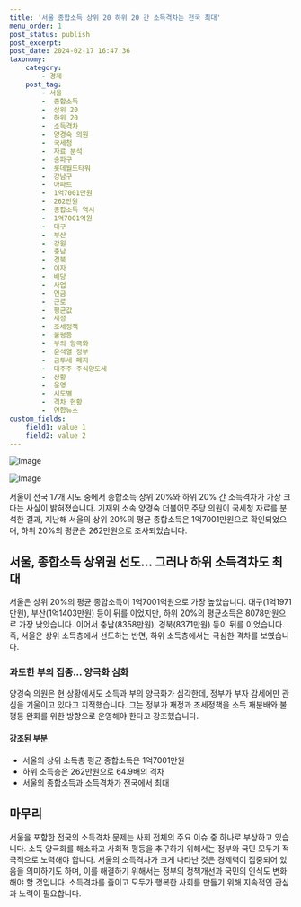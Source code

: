 ```yaml
---
title: '서울 종합소득 상위 20 하위 20 간 소득격차는 전국 최대'
menu_order: 1
post_status: publish
post_excerpt: 
post_date: 2024-02-17 16:47:36
taxonomy:
    category:
        - 경제
    post_tag:
        - 서울
        -  종합소득
        -  상위 20
        -  하위 20
        -  소득격차
        -  양경숙 의원
        -  국세청
        -  자료 분석
        -  송파구
        -  롯데월드타워
        -  강남구
        -  아파트
        -  1억7001만원
        -  262만원
        -  종합소득 역시
        -  1억7001억원
        -  대구
        -  부산
        -  강원
        -  충남
        -  경북
        -  이자
        -  배당
        -  사업
        -  연금
        -  근로
        -  평균값
        -  재정
        -  조세정책
        -  불평등
        -  부의 양극화
        -  윤석열 정부
        -  금투세 폐지
        -  대주주 주식양도세
        -  상황
        -  운영
        -  시도별
        -  격차 현황
        -  연합뉴스
custom_fields:
    field1: value 1
    field2: value 2
---
```


![Image](https://imgnews.pstatic.net/image/014/2024/02/11/0005140874_001_20240211161202396.jpg?type=w647)

![Image](https://imgnews.pstatic.net/image/014/2024/02/11/0005140874_002_20240211161202437.jpg?type=w647)

서울이 전국 17개 시도 중에서 종합소득 상위 20%와 하위 20% 간 소득격차가 가장 크다는 사실이 밝혀졌습니다. 기재위 소속 양경숙 더불어민주당 의원이 국세청 자료를 분석한 결과, 지난해 서울의 상위 20%의 평균 종합소득은 1억7001만원으로 확인되었으며, 하위 20%의 평균은 262만원으로 조사되었습니다.
## 서울, 종합소득 상위권 선도... 그러나 하위 소득격차도 최대
서울은 상위 20%의 평균 종합소득이 1억7001억원으로 가장 높았습니다. 대구(1억1971만원), 부산(1억1403만원) 등이 뒤를 이었지만, 하위 20%의 평균소득은 8078만원으로 가장 낮았습니다. 이어서 충남(8358만원), 경북(8371만원) 등이 뒤를 이었습니다. 즉, 서울은 상위 소득층에서 선도하는 반면, 하위 소득층에서는 극심한 격차를 보였습니다.
### 과도한 부의 집중... 양극화 심화
양경숙 의원은 현 상황에서도 소득과 부의 양극화가 심각한데, 정부가 부자 감세에만 관심을 기울이고 있다고 지적했습니다. 그는 정부가 재정과 조세정책을 소득 재분배와 불평등 완화를 위한 방향으로 운영해야 한다고 강조했습니다.
#### 강조된 부분
- 서울의 상위 소득층 평균 종합소득은 1억7001만원
- 하위 소득층은 262만원으로 64.9배의 격차
- 서울의 종합소득과 소득격차가 전국에서 최대
## 마무리
서울을 포함한 전국의 소득격차 문제는 사회 전체의 주요 이슈 중 하나로 부상하고 있습니다. 소득 양극화를 해소하고 사회적 평등을 추구하기 위해서는 정부와 국민 모두가 적극적으로 노력해야 합니다. 서울의 소득격차가 크게 나타난 것은 경제력이 집중되어 있음을 의미하기도 하며, 이를 해결하기 위해서는 정부의 정책개선과 국민의 인식도 변화해야 할 것입니다. 소득격차를 줄이고 모두가 행복한 사회를 만들기 위해 지속적인 관심과 노력이 필요합니다.
